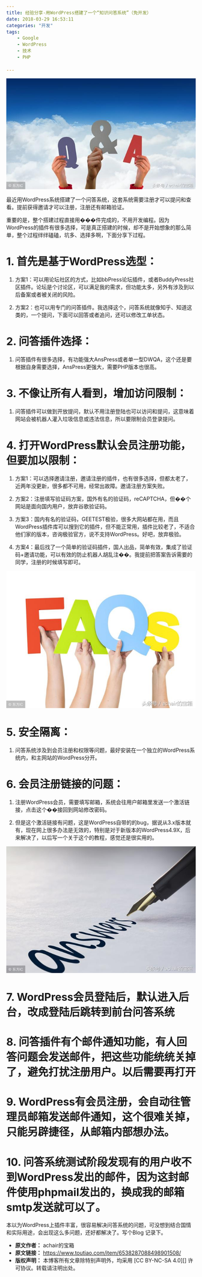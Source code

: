 ```yaml
---
title: 经验分享-用WordPress搭建了一个“知识问答系统”（免开发）
date: 2018-03-29 16:53:11
categories: "开发"
tags:
	- Google
	- WordPress
	- 技术
	- PHP

---
```


![经验分享：用WordPress搭建了一个“知识问答系统”（免开发）][WordPress]

最近用WordPress系统搭建了一个问答系统，这套系统需要注册才可以提问和查看。提前获得邀请才可以注册，注册还有邮箱验证。

重要的是，整个搭建过程直接用���件完成的，不用开发编程。因为WordPress的插件有很多选择，可是真正搭建的时候，却不是开始想象的那么简单，整个过程绊绊磕磕，坑多、选择多啊，下面分享下过程。

# 1. 首先是基于WordPress选型： #

1. 方案1：可以用论坛社区的方式，比如bbPress论坛插件，或者BuddyPress社区插件。论坛是个讨论区，可以满足我的需求，但功能太多，另外有涉及到以后备案或者被关闭的风险。

2. 方案2：也可以用专门的问答插件。我选择这个，问答系统就像知乎、知道这类的，一个提问，下面可以回答或者追问，还可以修改工单状态。

# 2. 问答插件选择： #

1. 问答插件有很多选择，有功能强大AnsPress或者单一型DWQA，这个还是要根据自身需要选择，AnsPress更强大，需要PHP版本也很高。

# 3. 不像让所有人看到，增加访问限制： #

1. 问答插件可以做到开放提问，默认不用注册登陆也可以访问和提问，这意味着网站会被机器人灌入垃圾信息或违法信息，所以要限制会员登录提问。

# 4. 打开WordPress默认会员注册功能，但要加以限制： #

1. 方案1：可以选择邀请注册，邀请注册的插件，也有很多选择，但都太老了，近两年没更新，很多都不可用，经常出故障。邀请注册方案失败。

2. 方案2：注册填写验证码方案，国外有名的验证码，reCAPTCHA，但��个网站是面向国内用户，放弃谷歌验证码。

3. 方案3：国内有名的验证码，GEETEST极验，很多大网站都在用，而且WordPress插件库可以搜到它的插件，但不能正常用，插件比较老了，不适合他们家的版本，咨询极验官方，说不支持WordPress。好吧，放弃极验。

4. 方案4：最后找了一个简单的验证码插件，国人出品，简单有效，集成了验证码+邀请功能，可以有效的防止机器人胡乱注��。我提前把答案告诉需要的同学，注册的时候填写即可。

![经验分享：用WordPress搭建了一个“知识问答系统”（免开发）][WordPress 1]

# 5. 安全隔离：  #

1. 问答系统涉及到会员注册和权限等问题，最好安装在一个独立的WordPress系统内，和主网站的WordPress分开。

# 6. 会员注册链接的问题： #

1. 注册WordPress会员，需要填写邮箱，系统会往用户邮箱里发送一个激活链接，点击这个��接回到网站修改密码。

2. 但是这个激活链接有问题，这是WordPress自带的的bug，据说从3.x版本就有，现在网上很多办法是无效的，特别是对于新版本的WordPress4.9X，后来解决了，以后写一个关于这个的教程，感觉还是很实用的。

![经验分享：用WordPress搭建了一个“知识问答系统”（免开发）][WordPress 2]

# 7. WordPress会员登陆后，默认进入后台，改成登陆后跳转到前台问答系统 #

# 8. 问答插件有个邮件通知功能，有人回答问题会发送邮件，把这些功能统统关掉了，避免打扰注册用户。以后需要再打开 #

# 9. WordPress有会员注册，会自动往管理员邮箱发送邮件通知，这个很难关掉，只能另辟捷径，从邮箱内部想办法。 #

# 10. 问答系统测试阶段发现有的用户收不到WordPress发出的邮件，因为这封邮件使用phpmail发出的，换成我的邮箱smtp发送就可以了。 #

本以为WordPress上插件丰富，很容易解决问答系统的问题，可没想到结合国情和实际用途，会出现这么多问题，还好都解决了。写个Blog 记录下。


[WordPress]: static/resources/crawler/VFYJ-2UUF-QIFZ.jpg
[WordPress 1]: static/resources/crawler/J6ZZ-YMAE-2MYV.jpg
[WordPress 2]: static/resources/crawler/ENMU-FR6F-AVIU.jpg
 *  **原文作者：** achair的宝箱
 *  **原文链接：** https://www.toutiao.com/item/6538287088498901508/
 *  **版权声明：** 本博客所有文章除特别声明外，均采用 [CC BY-NC-SA 4.0][] 许可协议。转载请注明出处。
